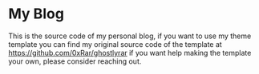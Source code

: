# My Blog

This is the source code of my personal blog, if you want to use my theme template
you can find my original source code of the template at https://github.com/0xRar/ghostlyrar
if you want help making the template your own, please consider reaching out.
